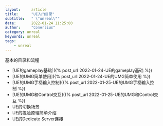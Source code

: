 ```yaml
---
layout:     article
title:      "UE入门目录"
subtitle:   " \"unreal\""
date:       2022-01-24 11:25:00
author:     "Conerlius"
category: unreal
keywords: unreal
tags:
    - unreal
---
```


基本的目录和流程

- [UE的gameplay基础]({% post_url 2022-01-24-UE的gameplay基础 %})
- [UE的UMG简单使用]({% post_url 2022-01-24-UE的UMG简单使用 %})
- [UE的UMG手柄输入控制]({% post_url 2022-01-25-UE的UMG手柄输入控制 %})
- [UE的UMG和Control交互]({% post_url 2022-01-25-UE的UMG和Control交互 %})
- UE的切换场景
- UE的捏脸原理简单介绍
- UE的Dedicate Server连接